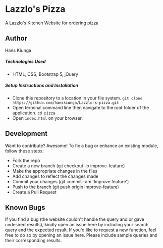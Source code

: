 # Lazzlo's Pizza

A Lazzlo's Kitchen Website for ordering pizza

## Author
Hans Kiunga

##### Technologies Used

- HTML, CSS, Bootstrap 5, jQuery

##### Setup Instructions and Installation

- Clone this repository to a location in your file system. `git clone https://github.com/hanskiunga/Lazzlo-s-pizza.git`
- Open terminal command line then navigate to the root folder of the application. `cd pizza`
- Open `index.html` on your browser.

## Development

Want to contribute? Awesome!
To fix a bug or enhance an existing module, follow these steps:

- Fork the repo
- Create a new branch (git checkout -b improve-feature)
- Make the appropriate changes in the files
- Add changes to reflect the changes made
- Commit your changes (git commit -am 'Improve feature')
- Push to the branch (git push origin improve-feature)
- Create a Pull Request

## Known Bugs

If you find a bug (the website couldn't handle the query and or gave undesired results), kindly open an issue here by including your search query and the expected result.
If you'd like to request a new function, feel free to do so by opening an issue here. Please include sample queries and their corresponding results.
